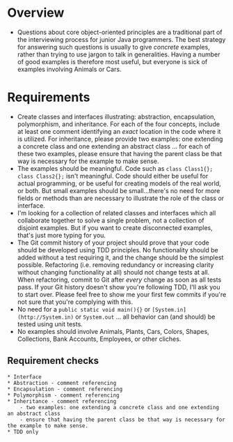 # Overview

* Questions about core object-oriented principles are a traditional part of the interviewing process for junior Java programmers.  The best strategy for answering such questions is usually to give *concrete* examples, rather than trying to use jargon to talk in generalities. Having a number of good examples is therefore most useful, but everyone is sick of examples involving Animals or Cars.

# Requirements

* Create classes and interfaces illustrating: abstraction, encapsulation, polymorphism, and inheritance. For each of the four concepts, include at least one comment identifying an *exact* location in the code where it is utilized. For inheritance, please provide two examples: one extending a concrete class and one extending an abstract class ... for each of these two examples, please ensure that having the parent class be that way is necessary for the example to make sense.
* The examples should be meaningful.  Code such as `class Class1{}; class Class2{};` isn't meaningful. Code should either be useful for actual programming, or be useful for creating models of the real world, or both. But small examples should be small...there's no need for more fields or methods than are necessary to illustrate the role of the class or interface.
* I'm looking for a collection of related classes and interfaces which all collaborate together to solve a single problem, not a collection of disjoint examples.  But if you want to create disconnected examples, that's just more typing for you.
* The Git commit history of your project should prove that your code should be developed using TDD principles. No functionality should be added without a test requiring it, and the change should be the simplest possible. Refactoring (i.e. removing redundancy or increasing clarity without changing functionality at all) should not change tests at all. When refactoring, commit to Git after *every* change as soon as all tests pass. If your Git history doesn't show you're following TDD, I'll ask you to start over. Please feel free to show me your first few commits if you're not sure that you're complying with this.
* No need for a `public static void main(){}` or `[System.in](http://System.in)` or `System.out` ... all behavior can (and should) be tested using unit tests.
* No examples should involve Animals, Plants, Cars, Colors, Shapes, Collections, Bank Accounts, Employees, or other cliches.



## Requirement checks

    * Interface
    * Abstraction - comment referencing
    * Encapsulation - comment referencing
    * Polymorphism - comment referencing
    * Inheritance - comment referencing
        - two examples: one extending a concrete class and one extending an abstract class
        - ensure that having the parent class be that way is necessary for the example to make sense.
    * TDD only